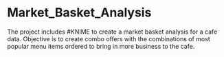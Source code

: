# Market_Basket_Analysis


The project includes #KNIME to create a market basket analysis for a cafe data. Objective is to create combo offers with the combinations of most popular menu items ordered to bring in more business to the cafe.

